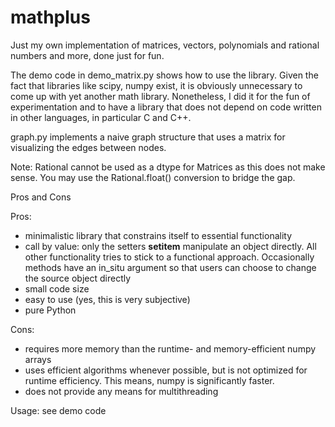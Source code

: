 # mathplus
Just my own implementation of matrices, vectors, polynomials and rational numbers and more,  done just for fun.

The demo code in demo_matrix.py shows how to use the library. Given the fact that libraries like scipy, numpy exist, it is obviously unnecessary to come up with yet another math library. Nonetheless, I did it for the fun of experimentation and to have a library that does not depend on code written in other languages, in particular C and C++.

graph.py implements a naive graph structure that uses a matrix for visualizing the edges between nodes.

Note: Rational cannot be used as a dtype for Matrices as this does not make sense. You may use the Rational.float() conversion to bridge the gap.


Pros and Cons

Pros:

+ minimalistic library that constrains itself to essential functionality
+ call by value: only the setters __setitem__ manipulate an object directly. All other functionality tries to stick to a functional approach. Occasionally methods have an in_situ argument so that users can choose to change the source object directly
+ small code size
+ easy to use (yes, this is very subjective)
+ pure Python

Cons:

+ requires more memory than the runtime- and memory-efficient numpy arrays
+ uses efficient algorithms whenever possible, but is not optimized for runtime efficiency. This means, numpy is significantly faster.
+ does not provide any means for multithreading

Usage: see demo code
